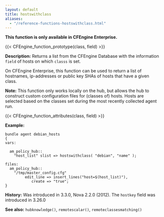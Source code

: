 ```yaml
---
layout: default
title: hostswithclass
aliases:
  - "/reference-functions-hostswithclass.html"
---
```


**This function is only available in CFEngine Enterprise.**

{{< CFEngine_function_prototype(class, field) >}}

**Description:** Returns a list from the CFEngine Database with the information
`field` of hosts on which `classs` is set.

On CFEngine Enterprise, this function can be used to return a list of
hostnames, ip-addresses or public key SHAs of hosts that have a given class.

**Note:** This function only works locally on the hub, but allows the hub to construct custom
configuration files for (classes of) hosts. Hosts are selected based on the
classes set during the most recently collected agent run.

{{< CFEngine_function_attributes(class, field) >}}

**Example:**

```cf3
bundle agent debian_hosts
{
vars:

  am_policy_hub::
    "host_list" slist => hostswithclass( "debian", "name" );

files:
  am_policy_hub::
    "/tmp/master_config.cfg"
         edit_line => insert_lines("host=$(host_list)"),
            create => "true";
}
```

**History:** Was introduced in 3.3.0, Nova 2.2.0 (2012). The `hostkey` field was introduced in 3.26.0

**See also:** `hubknowledge()`, `remotescalar()`, `remoteclassesmatching()`
